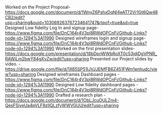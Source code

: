 Worked on the Project Proposal- https://docs.google.com/document/d/1WnyZ6PshxDqNl4eAT72Vr1Gt6Qw48CB2/edit?usp=sharing&ouid=103089263767234641747&rtpof=true&sd=true
Designed Low fidelity Log In and signup page- https://www.figma.com/file/DnC164r4V3pl8RWdOPCnFi/Github-Links?node-id=1294%3A11990
Designed wireframes login and signup page- https://www.figma.com/file/DnC164r4V3pl8RWdOPCnFi/Github-Links?node-id=1294%3A11990
Worked on the first presentation slides- https://docs.google.com/presentation/d/18bDpnWWbRoXT0c53jdjDgVPNR_RAWiLm2bwY84gXvZw/edit?usp=sharing
Presented our Project slides by video. -https://drive.google.com/file/d/1X65SP51IJVJJENfFB6Z451FWm1enhudc/view?usp=sharing
Designed wireframes Dashboard pages - https://www.figma.com/file/DnC164r4V3pl8RWdOPCnFi/Github-Links?node-id=1294%3A11990
Designed Low fidelity dashboard pages - https://www.figma.com/file/DnC164r4V3pl8RWdOPCnFi/Github-Links?node-id=1294%3A11990
Drafted a research plan - https://docs.google.com/document/d/1ObLJcuOULZm4-QesFSiyeUa4pVLF9zIIQLzfyWWVGUU/edit?usp=sharing
